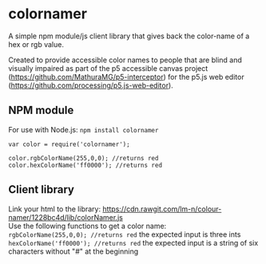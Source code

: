 # colornamer
A simple npm module/js client library that gives back the color-name of a hex or rgb value. 

Created to provide accessible color names to people that are blind and visually impaired as part of the p5 accessible canvas project (https://github.com/MathuraMG/p5-interceptor) for the p5.js web editor (https://github.com/processing/p5.js-web-editor).

## NPM module
For use with Node.js: `npm install colornamer`

	var color = require('colornamer');
	
	color.rgbColorName(255,0,0); //returns red
	color.hexColorName('ff0000'); //returns red



## Client library

  Link your html to the library: https://cdn.rawgit.com/lm-n/colour-namer/1228bc4d/lib/colorNamer.js
  <br>
  Use the following functions to get a color name:
  <br>
  `rgbColorName(255,0,0); //returns red`
  the expected input is three ints
  <br>
  `hexColorName('ff0000'); //returns red`
  the expected input is a string of six characters without "#" at the beginning
